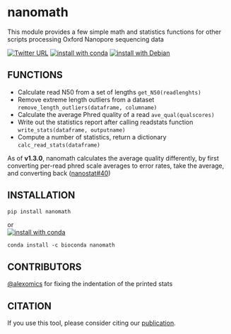 # nanomath

This module provides a few simple math and statistics functions for other scripts processing Oxford Nanopore sequencing data

[![Twitter URL](https://img.shields.io/twitter/url/https/twitter.com/wouter_decoster.svg?style=social&label=Follow%20%40wouter_decoster)](https://twitter.com/wouter_decoster)
[![install with conda](https://anaconda.org/bioconda/nanomath/badges/installer/conda.svg)](https://anaconda.org/bioconda/nanomath)
[![install with Debian](https://www.debian.org/logos/button-mini.png)](https://tracker.debian.org/pkg/python-nanomath)

## FUNCTIONS

* Calculate read N50 from a set of lengths `get_N50(readlenghts)`  
* Remove extreme length outliers from a dataset `remove_length_outliers(dataframe, columname)`  
* Calculate the average Phred quality of a read `ave_qual(qualscores)`  
* Write out the statistics report after calling readstats function `write_stats(dataframe, outputname)`  
* Compute a number of statistics, return a dictionary `calc_read_stats(dataframe)`  

As of **v1.3.0**, nanomath calculates the average quality differently, by first converting per-read phred scale averages to error rates, take the average, and converting back ([nanostat#40](<https://github.com/wdecoster/nanostat/issues/40>))

## INSTALLATION

```bash
pip install nanomath
```

or  
[![install with conda](https://anaconda.org/bioconda/nanomath/badges/installer/conda.svg)](https://anaconda.org/bioconda/nanomath)

```
conda install -c bioconda nanomath
```

## CONTRIBUTORS

[@alexomics](https://github.com/alexomics) for fixing the indentation of the printed stats

## CITATION

If you use this tool, please consider citing our [publication](https://academic.oup.com/bioinformatics/advance-article/doi/10.1093/bioinformatics/bty149/4934939).
